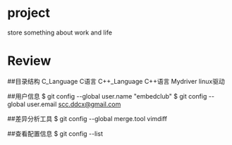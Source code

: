 # project
store something about work and life

# Review

##目录结构
	C_Language		C语言
	C++_Language		C++语言
	Mydriver		linux驱动

##用户信息
$ git config --global user.name "embedclub"
$ git config --global user.email scc.ddcx@gmail.com

##差异分析工具
$ git config --global merge.tool vimdiff

##查看配置信息
$ git config --list


